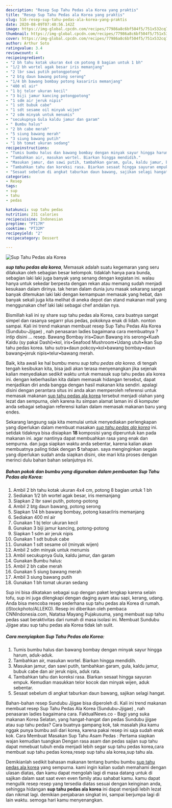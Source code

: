 ```yaml
---
description: "Resep Sup Tahu Pedas ala Korea yang praktis"
title: "Resep Sup Tahu Pedas ala Korea yang praktis"
slug: 516-resep-sup-tahu-pedas-ala-korea-yang-praktis
date: 2020-08-09T07:40:56.142Z
image: https://img-global.cpcdn.com/recipes/77986a8c6bf504f5/751x532cq70/sup-tahu-pedas-ala-korea-foto-resep-utama.jpg
thumbnail: https://img-global.cpcdn.com/recipes/77986a8c6bf504f5/751x532cq70/sup-tahu-pedas-ala-korea-foto-resep-utama.jpg
cover: https://img-global.cpcdn.com/recipes/77986a8c6bf504f5/751x532cq70/sup-tahu-pedas-ala-korea-foto-resep-utama.jpg
author: Arthur Soto
ratingvalue: 3.4
reviewcount: 4
recipeingredient:
- "2 bh tahu kotak ukuran 4x4 cm potong 8 bagian untuk 1 bh"
- "1/2 bh wortel agak besar iris memanjang"
- "2 lbr sawi putih potongpotong"
- "2 btg daun bawang potong serong"
- "1/4 bh bawang bombay potong kasariris memanjang"
- "400 ml air"
- "1 bj telor ukuran kecil"
- "3 biji jamur kancing potongpotong"
- "1 sdm air jeruk nipis"
- "1 sdt bubuk cabe"
- "1 sdt sesame oil minyak wijen"
- "2 sdm minyak untuk menumis"
- "secukupnya Gula kaldu jamur dan garam"
- " Bumbu halus"
- "2 bh cabe merah"
- "5 siung bawang merah"
- "3 siung bawang putih"
- "1 bh tomat ukuran sedang"
recipeinstructions:
- "Tumis bumbu halus dan bawang bombay dengan minyak sayur hingga harum, aduk-aduk."
- "Tambahkan air, masukan wortel. Biarkan hingga mendidih."
- "Masukan jamur, dan sawi putih, tambahkan garam, gula, kaldu jamur, bubuk cabe dan air jeruk nipis, aduk rata."
- "Tambahkan tahu dan koreksi rasa. Biarkan sesaat hingga sayuran empuk. Kemudian masukkan telor kocok dan minyak wijen, aduk sebentar."
- "Sesaat sebelum di angkat taburkan daun bawang, sajikan selagi hangat."
categories:
- Resep
tags:
- sup
- tahu
- pedas

katakunci: sup tahu pedas 
nutrition: 231 calories
recipecuisine: Indonesian
preptime: "PT17M"
cooktime: "PT32M"
recipeyield: "2"
recipecategory: Dessert

---
```



![Sup Tahu Pedas ala Korea](https://img-global.cpcdn.com/recipes/77986a8c6bf504f5/751x532cq70/sup-tahu-pedas-ala-korea-foto-resep-utama.jpg)

<b><i>sup tahu pedas ala korea</i></b>, Memasak adalah suatu kegemaran yang seru dilakukan oleh sebagian besar kelompok. tidaklah hanya para bunda, sebagian laki laki juga banyak yang senang dengan kegiatan ini. walau hanya untuk sekedar berpesta dengan rekan atau memang sudah menjadi kesukaan dalam dirinya. tak heran dalam dunia juru masak sekarang sangat banyak ditemukan laki laki dengan kemampuan memasak yang hebat, dan banyak sekali juga kita melihat di aneka depot dan stand makanan mall yang menggunakan chef laki laki sebagai chef andalan nya.

Bismillah kali ini sy share sup tahu pedas ala Korea, cara buatnya sangat simpel dan rasanya segarrr plus pedas, pokoknya enak di lidah. nonton sampai. Kali ini trend makanan membuat resep Sup Tahu Pedas Ala Korea (Sundubu-Jjigae) , nah penasaran ladies bagaimana cara membuatnya ? intip disini … resep. Bawang Bombay iris•Daun Bawang iris serong•Kuah Kaldu (sy pakai Dashi)•kol, iris•Seafood Mushroom•Udang utuh•Ikan Sup tahu pedas korea. tahu sutra•daun pokcoy•kol•bawang bombay•daun bawang•jeruk nipis•telur•bawang merah.

Baik, kita awali ke hal bumbu menu <i>sup tahu pedas ala korea</i>. di tengah tengah kesibukan kita, bisa jadi akan terasa menyenangkan jika sejenak kalian menyediakan sedikit waktu untuk memasak sup tahu pedas ala korea ini. dengan keberhasilan kita dalam memasak hidangan tersebut, dapat menjadikan diri anda bangga dengan hasil makanan kita sendiri. apalagi disini dengan perantara situs ini anda akan memperoleh referensi untuk memasak makanan <u>sup tahu pedas ala korea</u> tersebut menjadi olahan yang lezat dan sempurna, oleh karena itu simpan alamat laman ini di komputer anda sebagai sebagian referensi kalian dalam memasak makanan baru yang endes.


Sekarang langsung saja kita memulai untuk menyediakan perlengkapan yang diperlukan dalam membuat masakan <u><i>sup tahu pedas ala korea</i></u> ini. setidak tidaknya bisa disiapkan <b>18</b> komposisi yang diperuntuk kan pada makanan ini. agar nantinya dapat membuahkan rasa yang enak dan sempurna. dan juga siapkan waktu anda sebentar, karena kalian akan membuatnya paling tidak dengan <b>5</b> tahapan. saya menginginkan segala yang diperlukan sudah anda siapkan disini, oke mari kita proses dengan merinci dulu bahan bahan selanjutnya ini.

<!--inarticleads1-->

##### Bahan pokok dan bumbu yang digunakan dalam pembuatan Sup Tahu Pedas ala Korea:

1. Ambil 2 bh tahu kotak ukuran 4x4 cm, potong 8 bagian untuk 1 bh
1. Sediakan 1/2 bh wortel agak besar, iris memanjang
1. Siapkan 2 lbr sawi putih, potong-potong
1. Ambil 2 btg daun bawang, potong serong
1. Siapkan 1/4 bh bawang bombay, potong kasar/iris memanjang
1. Sediakan 400 ml air
1. Gunakan 1 bj telor ukuran kecil
1. Gunakan 3 biji jamur kancing, potong-potong
1. Siapkan 1 sdm air jeruk nipis
1. Gunakan 1 sdt bubuk cabe
1. Gunakan 1 sdt sesame oil (minyak wijen)
1. Ambil 2 sdm minyak untuk menumis
1. Ambil secukupnya Gula, kaldu jamur, dan garam
1. Gunakan  Bumbu halus:
1. Ambil 2 bh cabe merah
1. Gunakan 5 siung bawang merah
1. Ambil 3 siung bawang putih
1. Gunakan 1 bh tomat ukuran sedang


Sup ini bisa dikatakan sebagai sup dengan paket lengkap karena selain tofu, sup ini juga dilengkapi dengan daging ayam atau sapi, kerang, udang. Anda bisa mencoba resep sederhana sup tahu pedas ala Korea di rumah. (iStockphoto/ALLEKO). Resep ini diberikan oleh pembaca CNNIndonesia.com, Natatsa Mayang Pujakusuma, yang membuat sup tahu pedas saat beraktivitas dari rumah di masa isolasi ini. Membuat Sundubu Jjigae atau sup tahu pedas ala Korea tidak lah sulit. 

<!--inarticleads2-->

##### Cara menyiapkan Sup Tahu Pedas ala Korea:

1. Tumis bumbu halus dan bawang bombay dengan minyak sayur hingga harum, aduk-aduk.
1. Tambahkan air, masukan wortel. Biarkan hingga mendidih.
1. Masukan jamur, dan sawi putih, tambahkan garam, gula, kaldu jamur, bubuk cabe dan air jeruk nipis, aduk rata.
1. Tambahkan tahu dan koreksi rasa. Biarkan sesaat hingga sayuran empuk. Kemudian masukkan telor kocok dan minyak wijen, aduk sebentar.
1. Sesaat sebelum di angkat taburkan daun bawang, sajikan selagi hangat.


Bahan-bahan resep Sundubu Jjigae bisa diperoleh di. Kali ini trend makanan membuat resep Sup Tahu Pedas Ala Korea (Sundubu-Jjigae) , nah penasaran ladies bagaimana cara. FaktualNews.co - Bagi yang suka makanan Korea Selatan, yang hangat-hangat dan pedas Sundubu jjigae atau sup tahu pedas? Cara buatnya gampang kok, tak masalah jika kamu nggak punya bumbu asli dari korea, karena pakai resep ini saja sudah enak kok. Cara Membuat Masakan Sup Tahu Asam Pedas : Pertama siapkan wajan kemudian tuangkan Dengan rasa asam dan pedas sajian sup tahu dapat mmebuat tubuh enda menjadi lebih segar sup tahu pedas korea,cara membuat sup tahu pedas korea,resep sup tahu ala korea,sup tahu ala. 

Demikianlah sedikit bahasan makanan tentang bumbu bumbu <u>sup tahu pedas ala korea</u> yang sempurna. kami ingin kalian sudah memahami dengan ulasan diatas, dan kamu dapat mengolah lagi di masa datang untuk di sajikan dalam saat saat even even family atau sahabat kamu. kamu dapat mengulik resep resep yang tersedia diatas sesuai dengan keinginan anda, sehingga hidangan <b>sup tahu pedas ala korea</b> ini dapat menjadi lebih lezat dan nikmat lagi. demikian penjabaran singkat ini, sampai berjumpa lagi di lain waktu. semoga hari kamu menyenangkan.
